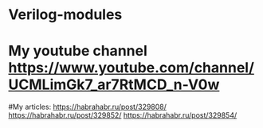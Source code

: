 # Verilog-modules
# My youtube channel https://www.youtube.com/channel/UCMLimGk7_ar7RtMCD_n-V0w


#My articles:
  https://habrahabr.ru/post/329808/
  https://habrahabr.ru/post/329852/
  https://habrahabr.ru/post/329854/
